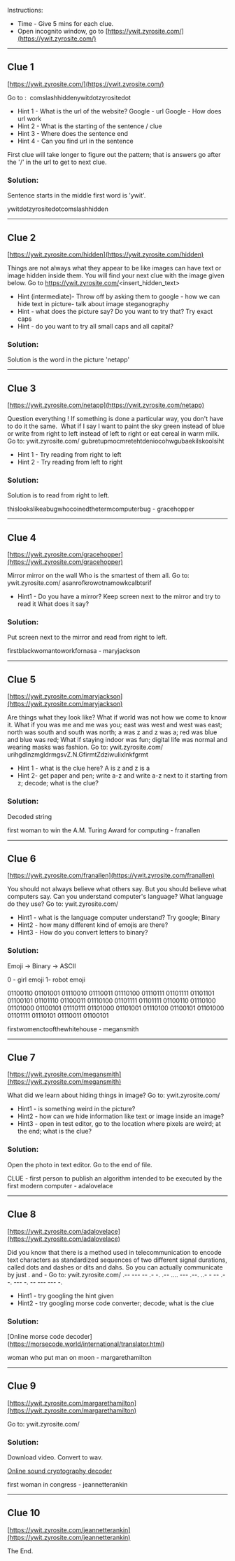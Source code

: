 Instructions:

* Time - Give 5 mins for each clue.
* Open incognito window, go to [https://ywit.zyrosite.com/](https://ywit.zyrosite.com/)

---

## Clue 1
[https://ywit.zyrosite.com/](https://ywit.zyrosite.com/)

Go to : 
comslashhiddenywitdotzyrositedot


* Hint 1 - What is the url of the website?
Google - url
Google - How does url work
* Hint 2 - What is the starting of the sentence / clue
* Hint 3 - Where does the sentence end
* Hint 4 - Can you find url in the sentence

First clue will take longer to figure out the pattern; that is answers go after the '/' in the url to get to next clue.

### Solution:
Sentence starts in the middle first word is 'ywit'.

ywitdotzyrositedotcomslashhidden

---

## Clue 2
[https://ywit.zyrosite.com/hidden](https://ywit.zyrosite.com/hidden)

Things are not always what they appear to be like images can have text or image hidden inside them. You will find your next clue with the image given below.
Go to https://ywit.zyrosite.com/<insert_hidden_text>

* Hint (intermediate)- Throw off by asking them to google - how we can hide text in picture- talk about image steganography 
* Hint - what does the picture say? Do you want to try that? Try exact caps
* Hint - do you want to try all small caps and all capital?

### Solution:
Solution is the word in the picture 'netapp'

---

## Clue 3
[https://ywit.zyrosite.com/netapp](https://ywit.zyrosite.com/netapp)

Question everything !
If something is done a particular way, you don't have to do it the same. 
What if I say I want to paint the sky green instead of blue or write from right to left instead of left to right or eat cereal in warm milk.
Go to: ywit.zyrosite.com/<insert answer>
gubretupmocmretehtdeniocohwgubaekilskoolsiht

* Hint 1 - Try reading from right to left
* Hint 2 - Try reading from left to right

### Solution:
Solution is to read from right to left.

thislookslikeabugwhocoinedthetermcomputerbug - gracehopper

---

## Clue 4
[https://ywit.zyrosite.com/gracehopper](https://ywit.zyrosite.com/gracehopper)

Mirror mirror on the wall
Who is the smartest of them all.
Go to: ywit.zyrosite.com/<insert answer>
asanrofkrowotnamowkcalbtsrif

* Hint1 - Do you have a mirror? Keep screen next to the mirror and try to read it
What does it say?

### Solution:
Put screen next to the mirror and read from right to left.

firstblackwomantoworkfornasa - maryjackson

---

## Clue 5
[https://ywit.zyrosite.com/maryjackson](https://ywit.zyrosite.com/maryjackson)

Are things what they look like? 
What if world was not how we come to know it. What if you was me and me was you; east was west and west was east; 
north was south and south was north; a was z and z was a; red was blue and blue was red; What if staying indoor was fun; 
digital life was normal and wearing masks was fashion.
Go to: ywit.zyrosite.com/<insert answer>
urihgdlnzmgldrmgsvZ.N.GfirmtZdziwulixlnkfgrmt

* Hint 1 - what is the clue here? A is z and z is a
* Hint 2- get paper and pen; write a-z and write a-z next to it starting from z; decode; what is the clue?

### Solution:

Decoded string

first woman to win the A.M. Turing Award for computing - franallen

---

## Clue 6
[https://ywit.zyrosite.com/franallen](https://ywit.zyrosite.com/franallen)

You should not always believe what others say. But you should believe what computers say. Can you understand computer's language? What language do they use?
Go to: ywit.zyrosite.com/<insert answer>

* Hint1 - what is the language computer understand? Try google; Binary
* Hint2 - how many different kind of emojis are there?
* Hint3 - How do you convert letters to binary?

### Solution:

Emoji -> Binary -> ASCII

0 - girl emoji
1- robot emoji

01100110 01101001 01110010 01110011 01110100 01110111 01101111 01101101 01100101 01101110 01100011 01110100 01101111 01101111
01100110 01110100 01101000 01100101 01110111 01101000 01101001 01110100 01100101 01101000 01101111 01110101 01110011 01100101

firstwomenctoofthewhitehouse - megansmith

---

## Clue 7
[https://ywit.zyrosite.com/megansmith](https://ywit.zyrosite.com/megansmith)

What did we learn about hiding things in image?
Go to: ywit.zyrosite.com/<insert answer>

* Hint1 - is something weird in the picture?
* Hint2 - how can we hide information like text or image inside an image?
* Hint3 - open in test editor, go to the location where pixels are weird; at the end; what is the clue?

### Solution:
Open the photo in text editor. Go to the end of file. 

CLUE - first person to publish an algorithm intended to be executed by the first modern computer - adalovelace

---

## Clue 8
[https://ywit.zyrosite.com/adalovelace](https://ywit.zyrosite.com/adalovelace)

Did you know that there is a method used in telecommunication to encode text characters as standardized sequences of two different signal durations, 
called dots and dashes or dits and dahs. So you can actually communicate by just . and -
Go to: ywit.zyrosite.com/<insert answer>
.-- --- -- .- -. .-- .... --- .--. ..- - -- .- -. --- -. -- --- --- -.

* Hint1 - try googling the hint given
* Hint2 - try googling morse code converter; decode; what is the clue

### Solution:

[Online morse code decoder] (https://morsecode.world/international/translator.html)

woman who put man on moon - margarethamilton

---

## Clue 9
[https://ywit.zyrosite.com/margarethamilton](https://ywit.zyrosite.com/margarethamilton)

Go to: ywit.zyrosite.com/<insert answer>

### Solution:

Download video. Convert to wav.

[Online sound cryptography decoder]()

first woman in congress - jeannetterankin

---

## Clue 10
[https://ywit.zyrosite.com/jeannetterankin](https://ywit.zyrosite.com/jeannetterankin)

The End.
